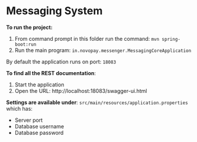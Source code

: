 # Messaging System

**To run the project:**
1. From command prompt in this folder run the command: `mvn spring-boot:run`
2. Run the main program: `in.novopay.messenger.MessagingCoreApplication`

By default the application runs on port: `18083`

**To find all the REST documentation**:
1. Start the application
2. Open the URL: http://localhost:18083/swagger-ui.html

**Settings are available under**: `src/main/resources/application.properties` which has:
- Server port
- Database username
- Database password

